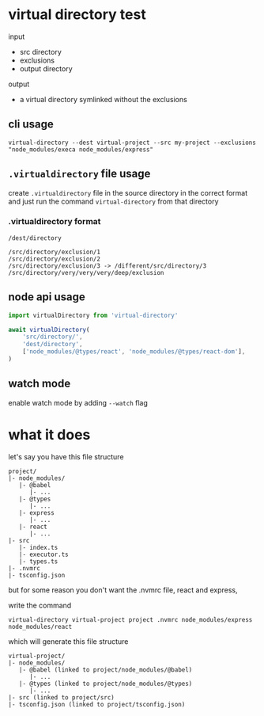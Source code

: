 virtual directory test
=================

input
*  src directory
*  exclusions
*  output directory

output
*  a virtual directory symlinked without the exclusions
  

## cli usage
`virtual-directory --dest virtual-project --src my-project --exclusions "node_modules/execa node_modules/express"`

## `.virtualdirectory` file usage
create `.virtualdirectory` file in the source directory in the correct format and just run the command `virtual-directory` from that directory

### .virtualdirectory format
```
/dest/directory

/src/directory/exclusion/1
/src/directory/exclusion/2
/src/directory/exclusion/3 -> /different/src/directory/3
/src/directory/very/very/very/deep/exclusion
```

## node api usage
```ts
import virtualDirectory from 'virtual-directory'

await virtualDirectory(
    'src/directory/',
    'dest/directory',
    ['node_modules/@types/react', 'node_modules/@types/react-dom'],
)
```

## watch mode
enable watch mode by adding `--watch` flag


# what it does
let's say you have this file structure
```
project/
|- node_modules/
   |- @babel
      |- ...
   |- @types
      |- ...
   |- express
      |- ...
   |- react
      |- ...
|- src
   |- index.ts
   |- executor.ts
   |- types.ts
|- .nvmrc
|- tsconfig.json
```

but for some reason you don't want the .nvmrc file, react and express,

write the command

`virtual-directory virtual-project project .nvmrc node_modules/express node_modules/react`

which will generate this file structure

```
virtual-project/
|- node_modules/
   |- @babel (linked to project/node_modules/@babel)
      |- ...
   |- @types (linked to project/node_modules/@types)
      |- ...
|- src (linked to project/src)
|- tsconfig.json (linked to project/tsconfig.json)
```
